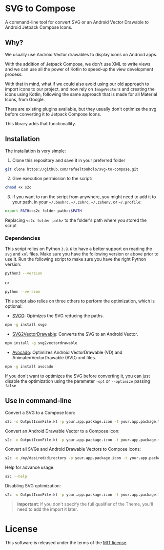 # SVG to Compose
A command-line tool for convert SVG or an Android Vector Drawable to Android Jetpack Compose Icons.

## Why?
We usually use Android Vector drawables to display icons on Android apps.

With the addition of Jetpack Compose, we don't use XML to write views and we can use all the power of Kotlin to speed-up the view development process.

With that in mind, what if we could also avoid using our old approach to import icons to our project, and now rely on `ImageVector`s and creating the icons using Kotlin, following the same approach that is made for all Material Icons, from Google.

There are existing plugins available, but they usually don't optimize the svg before converting it to Jetpack Compose Icons.

This library adds that functionallity.

## Installation
The installation is very simple:
1. Clone this repository and save it in your preferred folder
```sh
git clone https://github.com/rafaeltonholo/svg-to-compose.git
```
2. Give execution permission to the script:
```sh
chmod +x s2c
```
3. If you want to run the script from anywhere, you might need to add it to your path, in your `~/.bashrc`, `~/.zshrc`, `~/.zshenv`, or `~/.profile`:
```sh
export PATH=<s2c folder path>:$PATH
```
Replacing `<s2c folder path>` to the folder's path where you stored the script

### Dependencies
This script relies on Python `3.9.6` to have a better support on reading the `svg` and `xml` files. Make sure you have the following
version or above prior to use it. Run the following script to make sure you have the right Python version:
```sh
python3 --version
```
or 
```sh
python --version
```

This script also relies on three others to perform the optimization, which is optional:
- [SVGO](https://github.com/svg/svgo): Optmizes the SVG reducing the paths.
```sh
npm -g install svgo
```
- [SVG2VectorDrawable](https://github.com/Ashung/svg2vectordrawable): Converts the SVG to an Android Vector.
```sh
npm install -g svg2vectordrawable
```
- [Avocado](https://github.com/alexjlockwood/avocado): Optimizes Android VectorDrawable (VD) and AnimatedVectorDrawable (AVD) xml files.
```sh
npm -g install avocado
```

If you don't want to optimizes the SVG before converting it, you can just disable the optimization using the parameter `-opt` or `--optimize` passing `false`


## Use in command-line
Convert a SVG to a Compose Icon:
```sh
s2c -o OutputIconFile.kt -p your.app.package.icon -t your.app.package.theme.YourAppComposeTheme input.svg
```

Convert an Android Drawable Vector to a Compose Icon:
```sh
s2c -o OutputIconFile.kt -p your.app.package.icon -t your.app.package.theme.YourAppComposeTheme input.xml
```

Convert all SVGs and Android Drawable Vectors to Compose Icons:
```sh
s2c -o /my/desired/directory -p your.app.package.icon -t your.app.package.theme.YourAppComposeTheme /my/svg/or/xml/directory
```

Help for advance usage:
```sh
s2c --help
```

Disabling SVG optimization:

```sh
s2c -o OutputIconFile.kt -p your.app.package.icon -t your.app.package.theme.YourAppComposeTheme --optmize false input.svg
```

> **Important**: If you don't specify the full qualifier of the Theme, you'll need to add the import it later.

# License
This software is released under the terms of the [MIT license](https://github.com/rafaeltonholo/svg-to-compose/blob/main/LICENSE).
